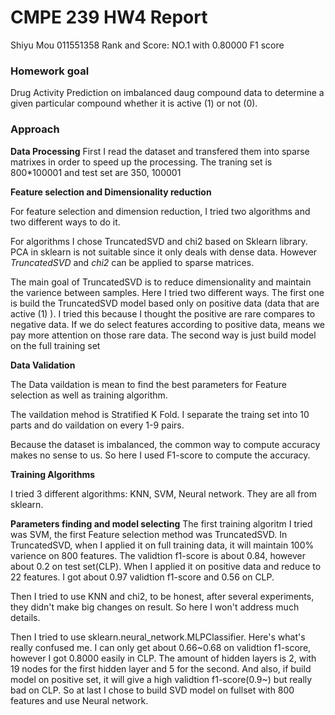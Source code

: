 # CMPE 239 HW4 Report 

Shiyu Mou 
011551358
Rank and Score: NO.1 with 0.80000 F1 score
### Homework goal 

Drug Activity Prediction on imbalanced daug compound data to determine a given particular compound whether it is active (1) or not (0). 


### Approach

**Data Processing** 
First I read the dataset and transfered them into sparse  matrixes in order to speed up the processing. The traning  set is 800*100001 and test set are 350, 100001

**Feature selection and Dimensionality reduction**

For feature selection and dimension reduction, I tried two algorithms and two different ways to do it. 

For algorithms I chose TruncatedSVD and chi2 based on Sklearn library. PCA in sklearn is not suitable since it only  deals with dense data. However *TruncatedSVD* and *chi2* can be applied to sparse matrices. 

The main goal of TruncatedSVD is to reduce dimensionality and maintain the varience between samples. Here I tried two different ways. The first one is build the TruncatedSVD model based only on positive data (data that are active (1) ). I tried this because I thought the positive are rare compares to negative data. If we do select features according to positive data, means we pay more attention on those rare data. 
The second way is just build model on the full training set 

**Data Validation**

The Data vaildation is mean to find the best parameters for Feature selection as well as training algorithm. 

The vaildation mehod is Stratified K Fold. I separate the traing set into 10 parts and do vaildation on every 1-9 pairs. 

Because the dataset is imbalanced, the common way to compute accuracy makes no sense to us. So here I used F1-score to compute the accuracy. 

**Training Algorithms**

I tried 3 different algorithms: KNN, SVM, Neural network. They are all from sklearn. 

**Parameters finding and model selecting**
The first training algoritm I tried was SVM, the first Feature selection method was TruncatedSVD. In TruncatedSVD, when I applied it on full training data, it will maintain 100% varience on 800 features. The validtion f1-score is about 0.84, however about 0.2 on test set(CLP). When I applied it on positive data and reduce to 22 features. I got about 0.97 validtion f1-score and 0.56 on CLP. 

Then I tried to use KNN and chi2, to be honest, after several experiments, they didn't make big changes on result. So here I won't address much details. 

Then I tried to use sklearn.neural_network.MLPClassifier. Here's what's really confused me. I can only get about 0.66~0.68 on validtion f1-score, however I got 0.8000 easily in CLP. The amount of hidden layers is 2, with 19 nodes for the first hidden layer and 5 for the second. And also, if build model on positive set, it will give a high validtion f1-score(0.9~) but really bad on CLP. So at last I  chose to build SVD model on fullset with 800 features and use Neural network. 








